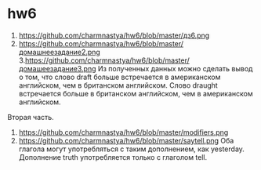 # hw6

1. https://github.com/charmnastya/hw6/blob/master/дз6.png
2. https://github.com/charmnastya/hw6/blob/master/домашнеезадание2.png
3.https://github.com/charmnastya/hw6/blob/master/домашеезадание3.png
Из полученных данных можно сделать вывод о том, что слово draft больше встречается в американском английском, чем в британском английском.
Слово draught встречается больше в британском английском, чем в американском английском.

Вторая часть.
1. https://github.com/charmnastya/hw6/blob/master/modifiers.png
2. https://github.com/charmnastya/hw6/blob/master/saytell.png
Оба глагола могут употребляться с таким дополнением, как yesterday. Дополнение truth употребляется только с глаголом tell.
